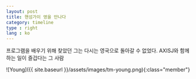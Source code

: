 ```yaml
---
layout: post
title: 핸섬가이 영을 만나다
category: timeline
type : right
lang : ko
---
```



프로그램을 배우기 위해 찾았던 그는 다시는 영국으로 돌아갈 수 없었다. AXISJ와 함께 하는 일이 즐겁다는 그 사람

![Young]({{ site.baseurl }}/assets/images/tm-young.png){:class="member"}